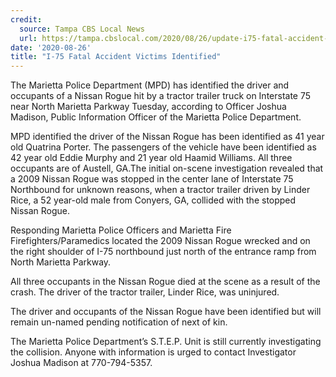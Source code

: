 ```yaml
---
credit:
  source: Tampa CBS Local News
  url: https://tampa.cbslocal.com/2020/08/26/update-i75-fatal-accident-victims-identified/
date: '2020-08-26'
title: "I-75 Fatal Accident Victims Identified"
---
```

The Marietta Police Department (MPD) has identified the driver and occupants of a Nissan Rogue hit by a tractor trailer truck on Interstate 75 near North Marietta Parkway Tuesday, according to Officer Joshua Madison, Public Information Officer of the Marietta Police Department.

MPD identified the driver of the Nissan Rogue has been identified as 41 year old Quatrina Porter. The passengers of the vehicle have been identified as 42 year old Eddie Murphy and 21 year old Haamid Williams. All three occupants are of Austell, GA.The initial on-scene investigation revealed that a 2009 Nissan Rogue was stopped in the center lane of Interstate 75 Northbound for unknown reasons, when a tractor trailer driven by Linder Rice, a 52 year-old male from Conyers, GA, collided with the stopped Nissan Rogue.

Responding Marietta Police Officers and Marietta Fire Firefighters/Paramedics located the 2009 Nissan Rogue wrecked and on the right shoulder of I-75 northbound just north of the entrance ramp from North Marietta Parkway.

All three occupants in the Nissan Rogue died at the scene as a result of the crash. The driver of the tractor trailer, Linder Rice, was uninjured.

The driver and occupants of the Nissan Rogue have been identified but will remain un-named pending notification of next of kin.

The Marietta Police Department’s S.T.E.P. Unit is still currently investigating the collision.  Anyone with information is urged to contact Investigator Joshua Madison at 770-794-5357.
